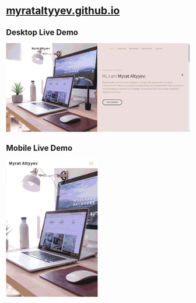 # <a href="https://myrataltyyev.github.io/">myrataltyyev.github.io</a>

## Desktop Live Demo
<a href="https://github.com/myrataltyyev/myrataltyyev.github.io/blob/master/images/websitelivedemo.gif"><img src="https://github.com/myrataltyyev/myrataltyyev.github.io/blob/master/images/websitelivedemo.gif" title="demogif" /></a>



## Mobile Live Demo
<a href="https://github.com/myrataltyyev/myrataltyyev.github.io/blob/master/images/websitelivedemomobile.gif"><img src="https://github.com/myrataltyyev/myrataltyyev.github.io/blob/master/images/websitelivedemomobile.gif" title="demogif" /></a>
